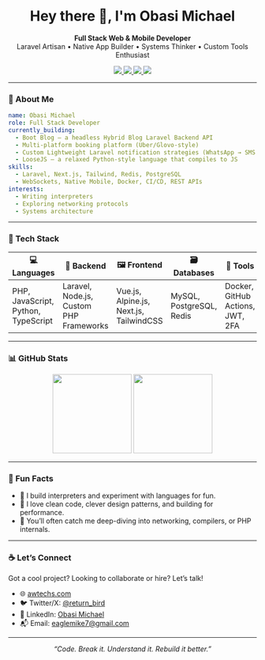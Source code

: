 
<h1 align="center">Hey there 👋, I'm Obasi Michael</h1>

<p align="center">
  <b>Full Stack Web & Mobile Developer</b> <br>
  Laravel Artisan • Native App Builder • Systems Thinker • Custom Tools Enthusiast
</p>

<p align="center">
  <a href="https://linkedin.com/in/lordeagle" target="_blank">
    <img src="https://img.shields.io/badge/LinkedIn-Obasi%20Michael-blue?style=flat&logo=linkedin" />
  </a>
  <a href="https://twitter.com/return_bird" target="_blank">
    <img src="https://img.shields.io/badge/Twitter-@return_bird-1DA1F2?style=flat&logo=twitter" />
  </a>
  <a href="mailto:eaglemike7@gmail.com" target="_blank">
    <img src="https://img.shields.io/badge/Email-Contact_Me-red?style=flat&logo=gmail" />
  </a>
  <a href="https://awtechs.com" target="_blank">
    <img src="https://img.shields.io/badge/Website-awtechs.com-black?style=flat&logo=firefox-browser" />
  </a>
</p>

---

### 🧠 About Me

```yaml
name: Obasi Michael
role: Full Stack Developer
currently_building: 
  - Boot Blog — a headless Hybrid Blog Laravel Backend API
  - Multi-platform booking platform (Uber/Glovo-style)
  - Custom Lightweight Laravel notification strategies (WhatsApp → SMS fallback)
  - LooseJS — a relaxed Python-style language that compiles to JS
skills: 
  - Laravel, Next.js, Tailwind, Redis, PostgreSQL
  - WebSockets, Native Mobile, Docker, CI/CD, REST APIs
interests:
  - Writing interpreters
  - Exploring networking protocols
  - Systems architecture
```

---

### 🧰 Tech Stack

<div align="center">

| 💻 Languages | 🧱 Backend | 🖼️ Frontend | 🗃️ Databases | 🔧 Tools |
|--------------|-----------|------------|--------------|-----------|
| PHP, JavaScript, Python, TypeScript | Laravel, Node.js, Custom PHP Frameworks | Vue.js, Alpine.js, Next.js, TailwindCSS | MySQL, PostgreSQL, Redis | Docker, GitHub Actions, JWT, 2FA |

</div>

---

### 📊 GitHub Stats

<div align="center">
  <img src="https://github-readme-stats.vercel.app/api?username=lordeagle4&show_icons=true&theme=tokyonight&hide_title=true" height="160"/>
  <img src="https://github-readme-streak-stats.herokuapp.com/?user=lordeagle4&theme=tokyonight" height="160"/>
</div>

---

### 🧩 Fun Facts

- 🧪 I build interpreters and experiment with languages for fun.
- 🤝 I love clean code, clever design patterns, and building for performance.
- 🧠 You’ll often catch me deep-diving into networking, compilers, or PHP internals.

---

### ☕ Let’s Connect

Got a cool project? Looking to collaborate or hire? Let’s talk!

- 🌐 [awtechs.com](https://awtechs.com)  
- 🐦 Twitter/X: [@return_bird](https://twitter.com/@return_bird)  
- 💼 LinkedIn: [Obasi Michael](https://linkedin.com/in/lordeagle)  
- 📬 Email: [eaglemike7@gmail.com](mailto:eaglemike7@gmail.com)

---

<p align="center">
  <i>“Code. Break it. Understand it. Rebuild it better.”</i>
</p>
